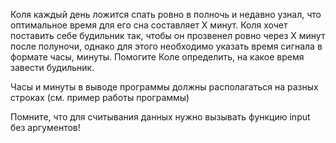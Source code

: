 Коля каждый день ложится спать ровно в полночь и недавно узнал, что оптимальное время для его сна составляет
X минут. Коля хочет поставить себе будильник так, чтобы он прозвенел ровно через
X минут после полуночи, однако для этого необходимо указать время сигнала в формате часы, минуты. Помогите Коле определить, на какое время завести будильник.

Часы и минуты в выводе программы должны располагаться на разных строках (см. пример работы программы)

Помните, что для считывания данных нужно вызывать функцию input без аргументов!